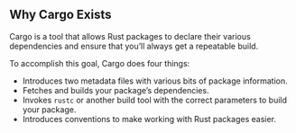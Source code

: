 ## Why Cargo Exists

Cargo is a tool that allows Rust packages to declare their various
dependencies and ensure that you’ll always get a repeatable build.

To accomplish this goal, Cargo does four things:

* Introduces two metadata files with various bits of package information.
* Fetches and builds your package’s dependencies.
* Invokes `rustc` or another build tool with the correct parameters to build
  your package.
* Introduces conventions to make working with Rust packages easier.
